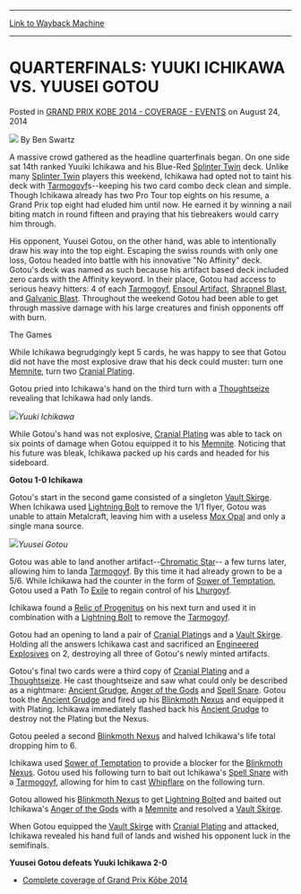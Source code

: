 
---
[Link to Wayback Machine](https://web.archive.org/web/20151029034844/http://magic.wizards.com/en/events/coverage/gpkob14/quarterfinals-yuuki-ichikawa-vs-yuusei-gotou-2014-08-24)

[_metadata_:author]:- "Ben Swartz"
[_metadata_:description]:- "A massive crowd gathered as the headline quarterfinals began. On one side sat 14th ranked Yuuiki Ichikawa and his Blue-Red Splinter Twin deck."
[_metadata_:generator]:- "Drupal 7 (http://drupal.org)"
[_metadata_:node]:- "262126"
[_metadata_:publish_date]:- "2014-08-24"
[_metadata_:source]:- "div-main-content"
[_metadata_:title]:- "QUARTERFINALS: YUUKI ICHIKAWA VS. YUUSEI GOTOU"
[_metadata_:wayback_capture_timestamp]:- "2015-10-29 03:48:44"
[_metadata_:wayback_raw_url]:- "https://web.archive.org/web/20151029034844id_/http://magic.wizards.com/en/events/coverage/gpkob14/quarterfinals-yuuki-ichikawa-vs-yuusei-gotou-2014-08-24"
[_metadata_:wayback_url]:- "http://magic.wizards.com/en/events/coverage/gpkob14/quarterfinals-yuuki-ichikawa-vs-yuusei-gotou-2014-08-24"
---


QUARTERFINALS: YUUKI ICHIKAWA VS. YUUSEI GOTOU
==============================================



 Posted in [GRAND PRIX KOBE 2014 - COVERAGE - EVENTS](/en/events/coverage/gpkob14)
 on August 24, 2014 






![](https://media.magic.wizards.com/styles/auth_small/public/images/person/benswa-author.jpg)
By Ben Swartz










A massive crowd gathered as the headline quarterfinals began. On one side sat 14th ranked Yuuiki Ichikawa and his Blue-Red [Splinter Twin](http://gatherer.wizards.com/Pages/Card/Details.aspx?name=Splinter+Twin) deck. Unlike many [Splinter Twin](http://gatherer.wizards.com/Pages/Card/Details.aspx?name=Splinter+Twin) players this weekend, Ichikawa had opted not to taint his deck with [Tarmogoyf](http://gatherer.wizards.com/Pages/Card/Details.aspx?name=Tarmogoyf)s--keeping his two card combo deck clean and simple. Though Ichikawa already has two Pro Tour top eights on his resume, a Grand Prix top eight had eluded him until now. He earned it by winning a nail biting match in round fifteen and praying that his tiebreakers would carry him through.


His opponent, Yuusei Gotou, on the other hand, was able to intentionally draw his way into the top eight. Escaping the swiss rounds with only one loss, Gotou headed into battle with his innovative "No Affinity" deck. Gotou's deck was named as such because his artifact based deck included zero cards with the Affinity keyword. In their place, Gotou had access to serious heavy hitters: 4 of each [Tarmogoyf](http://gatherer.wizards.com/Pages/Card/Details.aspx?name=Tarmogoyf), [Ensoul Artifact](http://gatherer.wizards.com/Pages/Card/Details.aspx?name=Ensoul+Artifact), [Shrapnel Blast](http://gatherer.wizards.com/Pages/Card/Details.aspx?name=Shrapnel+Blast), and [Galvanic Blast](http://gatherer.wizards.com/Pages/Card/Details.aspx?name=Galvanic+Blast). Throughout the weekend Gotou had been able to get through massive damage with his large creatures and finish opponents off with burn.


The Games


While Ichikawa begrudgingly kept 5 cards, he was happy to see that Gotou did not have the most explosive draw that his deck could muster: turn one [Memnite](http://gatherer.wizards.com/Pages/Card/Details.aspx?name=Memnite), turn two [Cranial Plating](http://gatherer.wizards.com/Pages/Card/Details.aspx?name=Cranial+Plating).


Gotou pried into Ichikawa's hand on the third turn with a [Thoughtseize](http://gatherer.wizards.com/Pages/Card/Details.aspx?name=Thoughtseize) revealing that Ichikawa had only lands.


![](https://media.wizards.com/2014/events/gpkob14/QF_ichikawa.jpg)*Yuuki Ichikawa*




While Gotou's hand was not explosive, [Cranial Plating](http://gatherer.wizards.com/Pages/Card/Details.aspx?name=Cranial+Plating) was able to tack on six points of damage when Gotou equipped it to his [Memnite](http://gatherer.wizards.com/Pages/Card/Details.aspx?name=Memnite). Noticing that his future was bleak, Ichikawa packed up his cards and headed for his sideboard.



**Gotou 1-0 Ichikawa**


Gotou's start in the second game consisted of a singleton [Vault Skirge](http://gatherer.wizards.com/Pages/Card/Details.aspx?name=Vault+Skirge). When Ichikawa used [Lightning Bolt](http://gatherer.wizards.com/Pages/Card/Details.aspx?name=Lightning+Bolt) to remove the 1/1 flyer, Gotou was unable to attain Metalcraft, leaving him with a useless [Mox Opal](http://gatherer.wizards.com/Pages/Card/Details.aspx?name=Mox+Opal) and only a single mana source.


![](https://media.wizards.com/2014/events/gpkob14/QF_gotou.jpg)*Yuusei Gotou*




Gotou was able to land another artifact--[Chromatic Star](http://gatherer.wizards.com/Pages/Card/Details.aspx?name=Chromatic+Star)-- a few turns later, allowing him to landa [Tarmogoyf](http://gatherer.wizards.com/Pages/Card/Details.aspx?name=Tarmogoyf). By this time it had already grown to be a 5/6. While Ichikawa had the counter in the form of [Sower of Temptation](http://gatherer.wizards.com/Pages/Card/Details.aspx?name=Sower+of+Temptation), Gotou used a Path To [Exile](http://gatherer.wizards.com/Pages/Card/Details.aspx?name=Exile) to regain control of his [Lhurgoyf](http://gatherer.wizards.com/Pages/Card/Details.aspx?name=Lhurgoyf).



Ichikawa found a [Relic of Progenitus](http://gatherer.wizards.com/Pages/Card/Details.aspx?name=Relic+of+Progenitus) on his next turn and used it in combination with a [Lightning Bolt](http://gatherer.wizards.com/Pages/Card/Details.aspx?name=Lightning+Bolt) to remove the [Tarmogoyf](http://gatherer.wizards.com/Pages/Card/Details.aspx?name=Tarmogoyf).


Gotou had an opening to land a pair of [Cranial Plating](http://gatherer.wizards.com/Pages/Card/Details.aspx?name=Cranial+Plating)s and a [Vault Skirge](http://gatherer.wizards.com/Pages/Card/Details.aspx?name=Vault+Skirge). Holding all the answers Ichikawa cast and sacrificed an [Engineered Explosives](http://gatherer.wizards.com/Pages/Card/Details.aspx?name=Engineered+Explosives) on 2, destroying all three of Gotou's newly minted artifacts.


Gotou's final two cards were a third copy of [Cranial Plating](http://gatherer.wizards.com/Pages/Card/Details.aspx?name=Cranial+Plating) and a [Thoughtseize](http://gatherer.wizards.com/Pages/Card/Details.aspx?name=Thoughtseize). He cast thoughtseize and saw what could only be described as a nightmare: [Ancient Grudge](http://gatherer.wizards.com/Pages/Card/Details.aspx?name=Ancient+Grudge), [Anger of the Gods](http://gatherer.wizards.com/Pages/Card/Details.aspx?name=Anger+of+the+Gods) and [Spell Snare](http://gatherer.wizards.com/Pages/Card/Details.aspx?name=Spell+Snare). Gotou took the [Ancient Grudge](http://gatherer.wizards.com/Pages/Card/Details.aspx?name=Ancient+Grudge) and fired up his [Blinkmoth Nexus](http://gatherer.wizards.com/Pages/Card/Details.aspx?name=Blinkmoth+Nexus) and equipped it with Plating. Ichikawa immediately flashed back his [Ancient Grudge](http://gatherer.wizards.com/Pages/Card/Details.aspx?name=Ancient+Grudge) to destroy not the Plating but the Nexus.


Gotou peeled a second [Blinkmoth Nexus](http://gatherer.wizards.com/Pages/Card/Details.aspx?name=Blinkmoth+Nexus) and halved Ichikawa's life total dropping him to 6.


Ichikawa used [Sower of Temptation](http://gatherer.wizards.com/Pages/Card/Details.aspx?name=Sower+of+Temptation) to provide a blocker for the [Blinkmoth Nexus](http://gatherer.wizards.com/Pages/Card/Details.aspx?name=Blinkmoth+Nexus). Gotou used his following turn to bait out Ichikawa's [Spell Snare](http://gatherer.wizards.com/Pages/Card/Details.aspx?name=Spell+Snare) with a [Tarmogoyf](http://gatherer.wizards.com/Pages/Card/Details.aspx?name=Tarmogoyf), allowing for him to cast [Whipflare](http://gatherer.wizards.com/Pages/Card/Details.aspx?name=Whipflare) on the following turn.


Gotou allowed his [Blinkmoth Nexus](http://gatherer.wizards.com/Pages/Card/Details.aspx?name=Blinkmoth+Nexus) to get [Lightning Bolt](http://gatherer.wizards.com/Pages/Card/Details.aspx?name=Lightning+Bolt)ed and baited out Ichikawa's [Anger of the Gods](http://gatherer.wizards.com/Pages/Card/Details.aspx?name=Anger+of+the+Gods) with a [Memnite](http://gatherer.wizards.com/Pages/Card/Details.aspx?name=Memnite) and resolved a [Vault Skirge](http://gatherer.wizards.com/Pages/Card/Details.aspx?name=Vault+Skirge).


When Gotou equipped the [Vault Skirge](http://gatherer.wizards.com/Pages/Card/Details.aspx?name=Vault+Skirge) with [Cranial Plating](http://gatherer.wizards.com/Pages/Card/Details.aspx?name=Cranial+Plating) and attacked, Ichikawa revealed his hand full of lands and wished his opponent luck in the semifinals.


**Yuusei Gotou defeats Yuuki Ichikawa 2-0**



* [Complete coverage of Grand Prix Kōbe 2014](http://magic.wizards.com/en/events/coverage/gpkob14)

 




